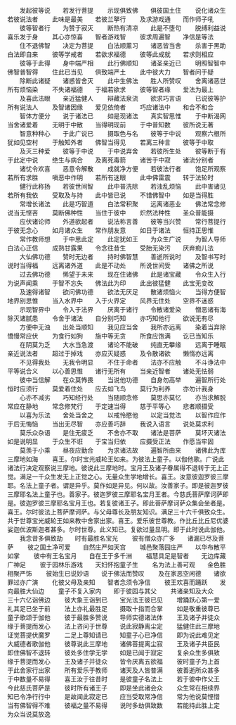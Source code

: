 <!-- { "loadSidebar": true } -->
　　发起彼等说　　若发行菩提
　　示现俱致佛　　俱彼国土住
　　说化诸众生　　若彼说法者
　　此味是最美　　若彼兰拏行
　　及求游戏通　　而作师子吼
　　彼等智者行　　为赞于寂灭
　　断热有清凉　　此是不堕句
　　脱缚利益说　　喜乐发于身
　　其心亦惊喜　　智者游戏智
　　彼求周遍智　　净信是等法
　　住不退佛智　　决定为菩提
　　白法顺薰习　　诸恶皆当舍
　　杀害于黑助　　白法即自来
　　彼等学戒者　　若欲求福德
　　彼等此成就　　若求则相应
　　彼等于此得　　身中端严相
　　此行佛顺知　　诸圣亲近已
　　明照智智中　　佛智普智得
　　住此已当见　　俱致端严土
　　此中彼大力　　智者问于疑
　　除断此诸疑　　诸惑皆舍灭
　　此中生佛法　　胜人所赞叹
　　舍离诸恶世　　所有烦恼染
　　不失诸福德　　于福若欲求
　　彼等智者缘　　爱法为最上
　　及喜此法眼　　亲近猛健人
　　辩藏法泉流　　欲求巧言语
　　已说彼等护　　所有说法人
　　及智诸因缘　　爱见依倚者
　　巧应诸法中　　和合不和合
　　智体方便分　　说于诸法已
　　如是现诸法　　真实智思惟
　　于中断渴网　　当舍诸爱着
　　无明于中散　　当得明现前
　　于中普知数　　彼所说无著
　　智意种种心　　于此广说已
　　摄取色与名　　彼等于中说
　　观察六根所　　犹如见空村
　　于触知外者　　佛智当得见
　　若离三种言　　彼等于中取
　　及灭三种爱　　彼等于中说
　　于中说弃舍　　若彼所生处
　　彼等断于有　　于此定中说
　　绝生与病合　　及离死毒箭
　　诸苦于中寂　　诸流分别者
　　诸忧令欢喜　　恶意令解散
　　成就净方便　　若彼法行者
　　饱足所观察　　若所有求胜
　　嗔恶中作明　　若所有迷眼
　　此中佛雷震　　转于法轮时
　　健行此称扬　　若彼世间智
　　此中普洗除　　若浊乱烦恼
　　此中害诸见　　若所有我依
　　受取及与持　　此中皆已说
　　不错佛智中　　如是当得胜
　　常增长诸法　　此是巧智道
　　白法常积聚　　远离诸恶业
　　佛法常念修　　说当无悭吝
　　莫断佛种性　　当住于彼中
　　炽然法种性　　圣众普能摄
　　应伏诸论师　　外道欲起者
　　说法称言善　　彼等当兴赞
　　常行菩提行　　于彼无念心
　　如月诸众生　　常作朋友意
　　如日于诸法　　恒持正思惟
　　常作教师想　　于中思此定
　　此定犹如王　　为众生广说
　　为智人导师　　白法心正信
　　成熟甘露果　　令念往昔生
　　受胎无染污　　厌弃痴儿法
　　大仙佛功德　　赞时无边者
　　持时佛智慧　　善逝所说时
　　及智书写时　　说时当得福
　　远离诸外道　　此是不动处
　　所说世间受　　诸佛之所说
　　过去佛功德　　悕望于未来
　　现在住诸佛　　此是诸宝藏
　　令众生入行　　为说声闻乘
　　于智不忘失　　佛法此为印
　　此出彼猛健　　此宝无变改
　　及速得诸智　　欲问佛功德
　　欲法无厌足　　散诸烦恼火
　　当得方便智　　地界别思惟
　　当入水界中　　入于火界定
　　风界无住处　　空界不迷惑
　　示现智界中　　令入于法界
　　厌离于诸行　　令散诸爱染
　　憎恶诸有海　　除灭诸腻患
　　令舍于诸法　　自分别巧知
　　亦巧知他行　　欲说无有尽
　　方便中无浊　　出处当顺知
　　我见应当舍　　我所亦远离
　　染着当弃除　　憍慢常应伏
　　为食行如狗　　施中等无贪
　　所食应饱满　　讫已当知乐
　　在阴莫为乏　　大水当急渡
　　诸论不能破　　纯直无攀缘
　　远离于睡眠　　亲近说法者
　　超过于掉戏　　亦应灭疑惑
　　及令散诸欲　　懒惰亦远离
　　不见得我处　　无我令明显
　　不住于命者　　法亦不应触
　　不斗诤法中　　平等说合义
　　以心善思惟　　诸行无所有
　　当亲近智者　　诸处无怯弱
　　彼中当信解　　在众莫怖畏
　　当说他功德　　自身勿高举
　　遍智所行处　　恒时应须行
　　莫爱着住处　　应去如飞鸟
　　莫行为利养　　亦勿计我身
　　心亦不减劣　　巧知经行处
　　当随顺念修　　莫思亦莫忆
　　亦当求解脱　　常应在静地
　　常念修梵行　　于定速当得
　　慈于平等心　　悲者顺摄受
　　以喜为乐法　　舍处当舍之
　　以戒怜愍他　　以定当觉法
　　以智作应作　　于后无悔恼
　　当出无尽智　　亦应善巧辞
　　我说入语言　　说处莫求利
　　莫乐众杂语　　是住无疲乏
　　不舍亦不取　　诸法是菩萨
　　莫坏灭诸法　　如是说明显
　　于众生不诳　　于宝当归依
　　应摄受正法　　作愿当牢固
　　莫羡于小乘　　昼夜应勤合
　　为求诸法故　　遍智所由来
　　诸佛此为库　　三摩地如海
　　喜王。尔时宝光威轮王如来。为彼法上童子。以伽他歌。广说此诸法行决定观察说三摩地。彼说此三摩地时。宝月王及诸子眷属得不退转于无上正觉。满足一千众生发无上正觉之心。无量众生学地增长。喜王。汝意彼迦罗彼三摩耶。名法上童子者。谓是异乎。莫作如是异见。何以故。汝善家子。即是彼迦罗彼三摩耶名法上童子也。善家子。彼迦罗彼三摩耶名宝月王者。今慈氏菩萨摩诃萨即是。彼迦罗彼三摩耶名宝月王也。若复彼诸王子。即此菩萨摩诃萨众集会坐者是。喜王。尔时彼法上菩萨摩诃萨。与父母尊长及朋友知识。满足三十六千俱致众生。共于世尊宝光威轮王如来教中舍家出家。喜王。爱乐彼世尊教。作比丘比丘尼优婆娑迦优波斯迦者甚多。尔时世尊。此义知已。复欲过量显明。即于此时说此伽他。
　　我念昔多俱致劫　　时有最胜名宝光
　　彼有僧众亦广多　　诸漏已尽及菩萨
　　彼之国土净可爱　　自然庄严如天宫
　　城邑聚落园庄严　　以华布散平如掌
　　彼中有王名宝月　　自在王于多千洲
　　福慧具足是智者　　无边库藏广神足
　　彼于园林乐游戏　　天妇怀抱童子生
　　名为法上善可观　　金色胜相聚严饰
　　彼始生已说妙语　　说于佛法而赞叹
　　及在家恶空闲德　　诸欲罪过亦广演
　　化彼父母及亲知　　智者念须令净信
　　彼王欢喜而踊跃　　发向最胜大仙边
　　童子不复入家内　　即于彼园与其父
　　共诸亲知及大众　　三十六亿诣佛边
　　彼大象王诣到已　　宝光法王彼已见
　　增踊跃心第一爱　　礼其足已坐于前
　　法上亦礼最胜足　　摄取十指而合掌
　　如是敬重彼尊已　　童子歌颂于伽他
　　彼于最胜多赞说　　导师实德诸法体
　　王及诸子并徒众　　缘于菩提而发心
　　法上咨问于世尊　　说此寂静离尘定
　　猛健住此三摩地　　证觉菩提伏魔罗
　　二足上尊知请已　　知童子心已净信
　　即为说此难见定　　大威德者歌伽他
　　彼尊说此三摩地　　诸佛菩提离尘寂
　　王及诸子共臣民　　即住佛智不退转
　　彼处多住学无学　　如是已闻于寂定
　　复余众生多俱致　　缘于菩提而发心
　　王及诸子并徒众　　皆令厌离五欲福
　　彼时童子为上首　　于此舍家行出家
　　所有爱乐于教师　　诸天及人皆普满
　　彼善逝所众甚多　　于中数量不易得
　　喜王汝于往昔时　　是彼童子名法上
　　若于彼中作父王　　今此慈氏菩萨是
　　彼时所有诸王子　　即是坐此诸会众
　　众生常在相续界　　知已令净行行中
　　是故闻此寂定已　　应当受取常净信
　　常为他说莫悭惜　　当有佛智得不难
　　彼福之量不易得　　说时多劫俱致数
　　若能持此胜上定　　为众当说莫放逸
